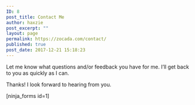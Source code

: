 ```yaml
---
ID: 8
post_title: Contact Me
author: haxzie
post_excerpt: ""
layout: page
permalink: https://zocada.com/contact/
published: true
post_date: 2017-12-21 15:18:23
---
```

Let me know what questions and/or feedback you have for me. I’ll get back to you as quickly as I can.

Thanks! I look forward to hearing from you.

[ninja_forms id=1]